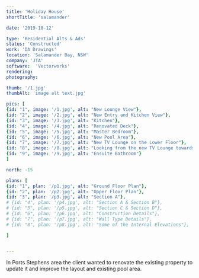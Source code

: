 ```yaml
---
title: 'Holiday House'
shortTitle: 'salamander'

date: '2019-10-12'

type: 'Residential Alts & Ads'
status: 'Constructed'
work: 'DA Drawings'
location: 'Salamander Bay, NSW'
company: 'JTA'
software:  'Vectorworks'
rendering: 
photography: 

thumb: '/1.jpg'
thumbAlt: 'image alt text.jpg'

pics: [
{id: "1", image: '/1.jpg', alt: "New Lounge View"},
{id: "2", image: '/2.jpg', alt: "New Entry and Kitchen View"},
{id: "3", image: '/3.jpg', alt: "Kitchen"},
{id: "4", image: '/4.jpg', alt: "Renovated Deck"},
{id: "5", image: '/5.jpg', alt: "Master Bedroom"},
{id: "6", image: '/6.jpg', alt: "New Pool Area"},
{id: "7", image: '/7.jpg', alt: "New TV Lounge on the Lower Floor"},
{id: "8", image: '/8.jpg', alt: "Looking from the new TV Lounge towards the pool"},
{id: "9", image: '/9.jpg', alt: "Ensuite Bathroom"}
]

north: -15

plans: [
{id: "1", plan: '/p1.jpg', alt: "Ground Floor Plan"},
{id: "2", plan: '/p2.jpg', alt: "Upper Floor Plan"},
{id: "3", plan: '/p3.jpg', alt: "Section A"},
# {id: "4", plan: '/p4.jpg', alt: "Section A & Section B"},
# {id: "5", plan: '/p5.jpg', alt: "Section C & Section D"},
# {id: "6", plan: '/p6.jpg', alt: "Construction Details"},
# {id: "7", plan: '/p7.jpg', alt: "Wall Type Details"},
# {id: "8", plan: '/p8.jpg', alt: "Some of the Internal Elevations"},

]


---
```


In Ports Stephens area the client wanted to renovate the existing property to update it and improve the layout and existing pool area.